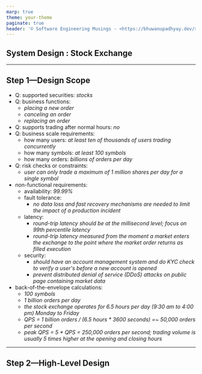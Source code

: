 ```yaml
---
marp: true
theme: your-theme
paginate: true
header: '© Software Engineering Musings - <https://bhuwanupadhyay.dev/> - subscribe us on <https://youtube.com/@semusings>'
---
```


## System Design : Stock Exchange


---

## Step 1—Design Scope

- Q: supported securities: _stocks_
- Q: business functions: 
  - _placing a new order_ 
  - _canceling an order_ 
  - _replacing an order_
- Q: supports trading after normal hours: _no_
- Q: business scale requirements:
    - how many users: _at least ten of thousands of users trading concurrently_
    - how many symbols: _at least 100 symbols_
    - how many orders: _billions of orders per day_
- Q: risk checks or constraints:
    - _user can only trade a maximum of 1 million shares per day for a single symbol_
- non-functional requirements:
    - availability: _99.99%_
    - fault tolerance:
        - _no data loss and fast recovery mechanisms are needed to limit the impact of a production incident_
    - latency:
        - _round-trip latency should be at the millisecond level; focus on 99th percentile latency_
        - _round-trip latency measured from the moment a market enters the exchange to the point where the market order
          returns as filled execution_
    - security:
        - _should have an account management system and do KYC check to verify a user's before a new account is opened_
        - _prevent distributed denial of service (DDoS) attacks on public page containing market data_
- back-of-the-envelope calculations:
    - _100 symbols_
    - _1 billion orders per day_
    - _the stock exchange operates for 6.5 hours per day (9:30 am to 4:00 pm) Monday to Friday_
    - _QPS = 1 billion orders / (6.5 hours * 3600 seconds) =~ 50,000 orders per second_
    - _peak QPS = 5 * QPS = 250,000 orders per second; trading volume is usually 5 times higher at the opening and
      closing hours_

---

## Step 2—High-Level Design